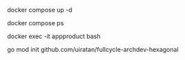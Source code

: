 docker compose up -d

docker compose ps

docker exec -it appproduct bash

go mod init github.com/uiratan/fullcycle-archdev-hexagonal